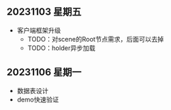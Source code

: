 ## 20231103 星期五
- 客户端框架升级
   - TODO：对scene的Root节点需求，后面可以去掉
   - TODO：holder异步加载
   
## 20231106 星期一
- 数据表设计
- demo快速验证